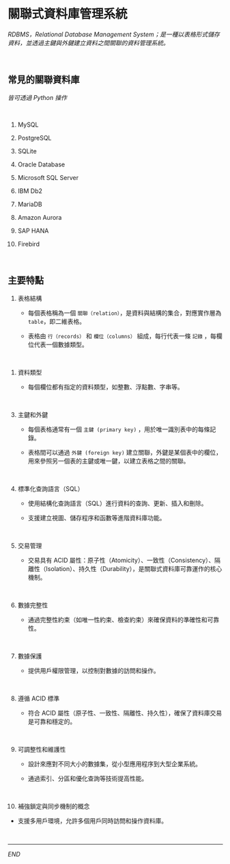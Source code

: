# 關聯式資料庫管理系統

_RDBMS，Relational Database Management System；是一種以表格形式儲存資料，並透過主鍵與外鍵建立資料之間關聯的資料管理系統。_

<br>

## 常見的關聯資料庫

_皆可透過 Python 操作_

<br>

1. MySQL

2. PostgreSQL

3. SQLite

4. Oracle Database

5. Microsoft SQL Server

6. IBM Db2

7. MariaDB

8. Amazon Aurora

9. SAP HANA

10. Firebird

<br>

## 主要特點

1. 表格結構

   - 每個表格稱為一個 `關聯（relation）`，是資料與結構的集合，對應實作層為 `table`，即二維表格。

   - 表格由 `行（records）` 和 `欄位（columns）` 組成，每行代表一條 `記錄` ，每欄位代表一個數據類型。

<br>

1. 資料類型

   - 每個欄位都有指定的資料類型，如整數、浮點數、字串等。

<br>

3. 主鍵和外鍵

   - 每個表格通常有一個 `主鍵 (primary key)` ，用於唯一識別表中的每條記錄。

   - 表格間可以通過 `外鍵 (foreign key)` 建立關聯，外鍵是某個表中的欄位，用來參照另一個表的主鍵或唯一鍵，以建立表格之間的關聯。

<br>

4. 標準化查詢語言（SQL）

   - 使用結構化查詢語言（SQL）進行資料的查詢、更新、插入和刪除。

   - 支援建立視圖、儲存程序和函數等進階資料庫功能。

<br>

5. 交易管理

   - 交易具有 ACID 屬性：原子性（Atomicity）、一致性（Consistency）、隔離性（Isolation）、持久性（Durability），是關聯式資料庫可靠運作的核心機制。

<br>

6. 數據完整性

   - 通過完整性約束（如唯一性約束、檢查約束）來確保資料的準確性和可靠性。

<br>

7. 數據保護

   - 提供用戶權限管理，以控制對數據的訪問和操作。

<br>

8. 遵循 ACID 標準

   - 符合 ACID 屬性（原子性、一致性、隔離性、持久性），確保了資料庫交易是可靠和穩定的。

<br>

9. 可調整性和維護性

   - 設計來應對不同大小的數據集，從小型應用程序到大型企業系統。

   - 通過索引、分區和優化查詢等技術提高性能。

<br>

10. 補強鎖定與同步機制的概念

   - 支援多用戶環境，允許多個用戶同時訪問和操作資料庫。

<br>

___

_END_